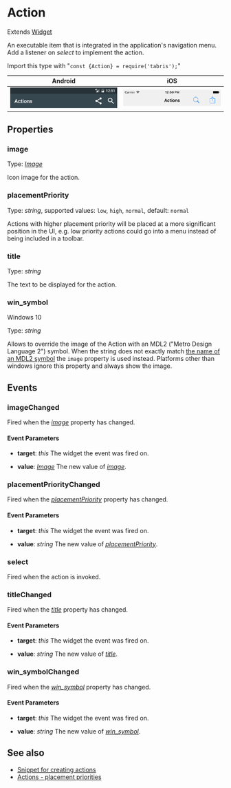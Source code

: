 ---
---
# Action

Extends [Widget](Widget.md)

An executable item that is integrated in the application's navigation menu. Add a listener on *select* to implement the action.

Import this type with "`const {Action} = require('tabris');`"

Android | iOS
--- | ---
![Action on Android](img/android/Action.png) | ![Action on iOS](img/ios/Action.png)

## Properties

### image


Type: *[Image](../types.md#image)*

Icon image for the action.

### placementPriority


Type: *string*, supported values: `low`, `high`, `normal`, default: `normal`

Actions with higher placement priority will be placed at a more significant position in the UI, e.g. low priority actions could go into a menu instead of being included in a toolbar.

### title


Type: *string*

The text to be displayed for the action.

### win_symbol
<p class="platforms"><span class="windows-tag" title="supported on Windows 10">Windows 10</span></p>

Type: *string*

Allows to override the image of the Action with an MDL2 ("Metro Design Language 2") symbol. When the string does not exactly match [the name of an MDL2 symbol](https://msdn.microsoft.com/en-us/library/windows/apps/windows.ui.xaml.controls.symbol.aspx) the `image` property is used instead. Platforms other than windows ignore this property and always show the image.


## Events

### imageChanged

Fired when the [*image*](#image) property has changed.

#### Event Parameters 
- **target**: *this*
    The widget the event was fired on.

- **value**: *[Image](../types.md#image)*
    The new value of [*image*](#image).


### placementPriorityChanged

Fired when the [*placementPriority*](#placementPriority) property has changed.

#### Event Parameters 
- **target**: *this*
    The widget the event was fired on.

- **value**: *string*
    The new value of [*placementPriority*](#placementPriority).


### select

Fired when the action is invoked.
### titleChanged

Fired when the [*title*](#title) property has changed.

#### Event Parameters 
- **target**: *this*
    The widget the event was fired on.

- **value**: *string*
    The new value of [*title*](#title).


### win_symbolChanged

Fired when the [*win_symbol*](#win_symbol) property has changed.

#### Event Parameters 
- **target**: *this*
    The widget the event was fired on.

- **value**: *string*
    The new value of [*win_symbol*](#win_symbol).





## See also

- [Snippet for creating actions](https://github.com/eclipsesource/tabris-js/tree/v2.6.1/snippets/navigationview-action.js)
- [Actions - placement priorities](https://github.com/eclipsesource/tabris-js/tree/v2.6.1/snippets/navigationview-action-placementpriority.js)
